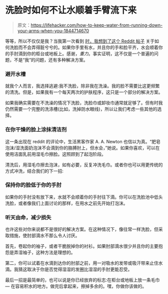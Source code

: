 # 洗脸时如何不让水顺着手臂流下来

> 原文：<https://lifehacker.com/how-to-keep-water-from-running-down-your-arms-when-you-1844714670>

等等，所以不仅仅是我？当我第一次看到 [时，我想到了这个 Reddit 帖子](https://www.reddit.com/r/beauty/comments/i8d4jq/ummm_how_the_hell_do_you_guys_wash_your_face_over/?utm_source=share&utm_medium=ios_app&utm_name=iossmf) 关于如何洗脸而不会弄得脏兮兮的。如果你手里有水，并且你的手和脸平齐，水会顺着你的手肘滴到你的柜台或地板上。感谢，*重力*。事实证明，这不仅是一个普遍的问题，不是“我”的问题，还有多种解决方案。



### 避开水槽

就我个人而言，我选择逃避:我不洗脸，除非我在洗澡。我的脸不需要比这更频繁的清洗。但是，如果我有一个每天两次的护肤程序，这只是一个部分的解决方案。

如果我确实需要在不洗澡的情况下洗脸，洗脸巾或卸妆巾通常就足够了。但有时我仍然需要一个完整的洗涤槽(比如，洗掉防水眼线)，所以让我们考虑一些其他的选择。

### 在你干燥的脸上涂抹清洁剂

这一条出现在 reddit 的评论中，生活黑客作家 A. A. Newton 也信以为真。“肥皂泡沫/湿洗面奶泡沫不会滴到你的胳膊肘上，但水会，”她说。如果你喜欢，可以在使用洁面乳前用湿毛巾擦脸。这照顾到了起泡阶段。

清洗后，用湿毛巾擦去泡沫，如有必要，反复冲洗毛巾。或者你也可以用更传统的方式冲洗，结合我们的下一招:

### 保持你的脸低于你的手肘

如果你的手肘没有放下来，水就不会顺着你的手肘往下滴。你可以在洗脸池中低头洗脸，或者像我们上面讨论的那样，在用水之前先开始打泡沫。

### 听天由命，减少损失

也许这些对你来说都不是很好的解决方案。在这种情况下，像往常一样洗脸，但采取措施，使肘部滴水不那么令人讨厌。

首先，卷起你的袖子，或者干脆脱掉你的衬衫。如果肘部滴水很少并且你的主要抱怨是弄湿袖子，这种方法是理想的。

第二，你可以试着在水滴到达你的肘部之前，用一对吸水的发带或吸汗带来止住水滴。我猜这取决于你是否觉得湿湿的发圈比湿湿的手肘更能忍受。

最后一招是最简单的，也可以说是你已经放弃的标志:在柜台或地板上放一条毛巾— 在容易积水的地方。做完后拿起来，擦掉多余的。嘿，你做你该做的。